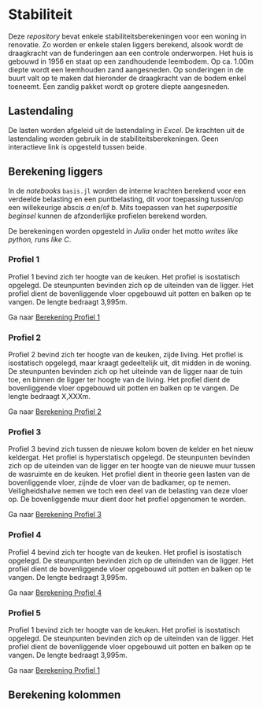 # Stabiliteit

Deze *repository* bevat enkele stabiliteitsberekeningen voor een woning in renovatie. Zo worden er enkele stalen liggers berekend, alsook wordt de draagkracht van de funderingen aan een controle onderworpen. Het huis is gebouwd in 1956 en staat op een zandhoudende leembodem. Op ca. 1.00m diepte wordt een leemhouden zand aangesneden. Op sonderingen in de buurt valt op te maken dat hieronder de draagkracht van de bodem enkel toeneemt. Een zandig pakket wordt op grotere diepte aangesneden.

## Lastendaling

De lasten worden afgeleid uit de lastendaling in *Excel*. De krachten uit de lastendaling worden gebruik in de stabiliteitsberekeningen. Geen interactieve link is opgesteld tussen beide. 

## Berekening liggers

In de *notebooks* `basis.jl` worden de interne krachten berekend voor een verdeelde belasting en een puntbelasting, dit voor toepassing tussen/op een willekeurige abscis $a$ en/of $b$. Mits toepassen van het *superpositie beginsel* kunnen de afzonderlijke profielen berekend worden.

De berekeningen worden opgesteld in *Julia* onder het motto *writes like python, runs like C*. 

### Profiel 1

Profiel 1 bevind zich ter hoogte van de keuken. Het profiel is isostatisch opgelegd. De steunpunten bevinden zich op de uiteinden van de ligger. Het profiel dient de bovenliggende vloer opgebouwd uit potten en balken op te vangen. De lengte bedraagt 3,995m. 

Ga naar [Berekening Profiel 1](./pages/profiel_1.html)

### Profiel 2
 
Profiel 2 bevind zich ter hoogte van de keuken, zijde living. Het profiel is isostatisch opgelegd, maar kraagt gedeeltelijk uit, dit midden in de woning. De steunpunten bevinden zich op het uiteinde van de ligger naar de tuin toe, en binnen de ligger ter hoogte van de living. Het profiel dient de bovenliggende vloer opgebouwd uit potten en balken op te vangen. De lengte bedraagt X,XXXm. 

Ga naar [Berekening Profiel 2](./pages/profiel_2.html)

### Profiel 3

Profiel 3 bevind zich tussen de nieuwe kolom boven de kelder en het nieuw keldergat. Het profiel is hyperstatisch opgelegd. De steunpunten bevinden zich op de uiteinden van de ligger en ter hoogte van de nieuwe muur tussen de wasruimte en de keuken. Het profiel dient in theorie geen lasten van de bovenliggende vloer, zijnde de vloer van de badkamer, op te nemen. Veiligheidshalve nemen we toch een deel van de belasting van deze vloer op. De bovenliggende muur dient door het profiel opgenomen te worden. 

Ga naar [Berekening Profiel 3](./pages/profiel_3.html)

### Profiel 4

Profiel 4 bevind zich ter hoogte van de keuken. Het profiel is isostatisch opgelegd. De steunpunten bevinden zich op de uiteinden van de ligger. Het profiel dient de bovenliggende vloer opgebouwd uit potten en balken op te vangen. De lengte bedraagt 3,995m. 

Ga naar [Berekening Profiel 4](./pages/profiel_4.html)

### Profiel 5

Profiel 1 bevind zich ter hoogte van de keuken. Het profiel is isostatisch opgelegd. De steunpunten bevinden zich op de uiteinden van de ligger. Het profiel dient de bovenliggende vloer opgebouwd uit potten en balken op te vangen. De lengte bedraagt 3,995m. 

Ga naar [Berekening Profiel 1](./pages/profiel_1.html)

## Berekening kolommen

